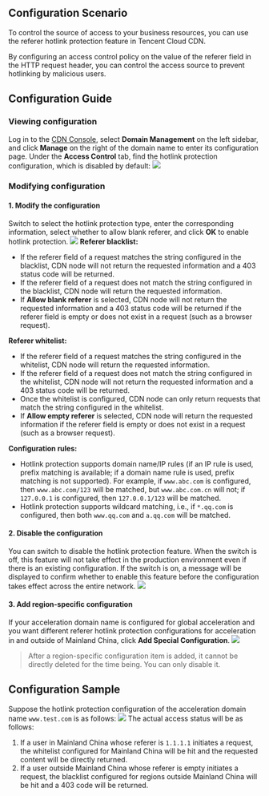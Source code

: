 ## Configuration Scenario
To control the source of access to your business resources, you can use the referer hotlink protection feature in Tencent Cloud CDN.

By configuring an access control policy on the value of the referer field in the HTTP request header, you can control the access source to prevent hotlinking by malicious users.

## Configuration Guide
### Viewing configuration
Log in to the [CDN Console](https://console.cloud.tencent.com/cdn), select **Domain Management** on the left sidebar, and click **Manage** on the right of the domain name to enter its configuration page. Under the **Access Control** tab, find the hotlink protection configuration, which is disabled by default:
![](https://main.qcloudimg.com/raw/edc5be9d4956054d85b315d9d4b2c487.png)

### Modifying configuration
#### 1. Modify the configuration
Switch to select the hotlink protection type, enter the corresponding information, select whether to allow blank referer, and click **OK** to enable hotlink protection.
![](https://main.qcloudimg.com/raw/4054e066457c91c7e581ed71dbb6412d.png)
**Referer blacklist:**

- If the referer field of a request matches the string configured in the blacklist, CDN node will not return the requested information and a 403 status code will be returned.
- If the referer field of a request does not match the string configured in the blacklist, CDN node will return the requested information.
- If **Allow blank referer** is selected, CDN node will not return the requested information and a 403 status code will be returned if the referer field is empty or does not exist in a request (such as a browser request).

**Referer whitelist:**
- If the referer field of a request matches the string configured in the whitelist, CDN node will return the requested information.
- If the referer field of a request does not match the string configured in the whitelist, CDN node will not return the requested information and a 403 status code will be returned.
- Once the whitelist is configured, CDN node can only return requests that match the string configured in the whitelist.
- If **Allow empty referer** is selected, CDN node will return the requested information if the referer field is empty or does not exist in a request (such as a browser request).

**Configuration rules:**
+ Hotlink protection supports domain name/IP rules (if an IP rule is used, prefix matching is available; if a domain name rule is used, prefix matching is not supported). For example, if `www.abc.com` is configured, then `www.abc.com/123` will be matched, but `www.abc.com.cn` will not; if `127.0.0.1` is configured, then `127.0.0.1/123` will be matched.
+ Hotlink protection supports wildcard matching, i.e., if `*.qq.com` is configured, then both `www.qq.com` and `a.qq.com` will be matched.

#### 2. Disable the configuration
You can switch to disable the hotlink protection feature. When the switch is off, this feature will not take effect in the production environment even if there is an existing configuration. If the switch is on, a message will be displayed to confirm whether to enable this feature before the configuration takes effect across the entire network.
![](https://main.qcloudimg.com/raw/80d3e5a457aabcc43427cbe4a5b3718b.png)

#### 3. Add region-specific configuration
If your acceleration domain name is configured for global acceleration and you want different referer hotlink protection configurations for acceleration in and outside of Mainland China, click **Add Special Configuration**.
![](https://main.qcloudimg.com/raw/11e2f8dcbba10df142183068d715d09f.png)

>After a region-specific configuration item is added, it cannot be directly deleted for the time being. You can only disable it.

## Configuration Sample

Suppose the hotlink protection configuration of the acceleration domain name `www.test.com` is as follows:
![](https://main.qcloudimg.com/raw/f650be89fce5b7abb05e81ff66bf1343.png)
The actual access status will be as follows:

1. If a user in Mainland China whose referer is `1.1.1.1` initiates a request, the whitelist configured for Mainland China will be hit and the requested content will be directly returned.
2. If a user outside Mainland China whose referer is empty initiates a request, the blacklist configured for regions outside Mainland China will be hit and a 403 code will be returned.

